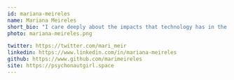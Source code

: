 ```yaml
---
id: mariana-meireles
name: Mariana Meireles
short_bio: "I care deeply about the impacts that technology has in the world and try my best to be the change I want to see by contributing to open source projects that stand upon libre and diverse standards.<br/>I’m currently focusing on the Jupyter ecosystem and advocating for open science and open knowledge whenever I can."
photo: mariana-meireles.png

twitter: https://twitter.com/mari_meir
linkedin: https://www.linkedin.com/in/mariana-meireles
github: https://www.github.com/marimeireles
site: https://psychonautgirl.space
---
```

